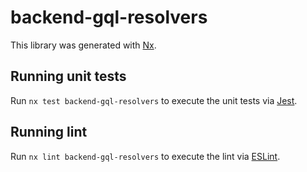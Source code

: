 # backend-gql-resolvers

This library was generated with [Nx](https://nx.dev).

## Running unit tests

Run `nx test backend-gql-resolvers` to execute the unit tests via [Jest](https://jestjs.io).

## Running lint

Run `nx lint backend-gql-resolvers` to execute the lint via [ESLint](https://eslint.org/).

